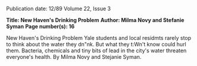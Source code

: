 Publication date: 12/89
Volume 22, Issue 3

**Title: New Haven's Drinking Problem**
**Author: Milma Novy and Stefanie Syman**
**Page number(s): 16**

New Haven's Drinking Problem
Yale students and local residmts rarely stop to think about the water they dn"nk. But 
what they t:Wn't know could hurl them. Bacteria, chemicals and tiny bits of lead in the 
city's water threaten everyone's health. By Milma Novy and Stejanie Syman.